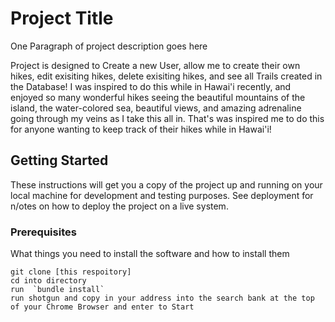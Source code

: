 # Project Title

One Paragraph of project description goes here

Project is designed to Create a new User, allow me to create their own hikes, edit exisiting hikes, delete exisiting hikes, and see all    Trails created in the Database! I was inspired to do this while in Hawai'i recently, and enjoyed so many wonderful hikes seeing the beautiful mountains of the island, the water-colored sea, beautiful views, and amazing adrenaline going through my veins as I take this all in. That's was inspired me to do this for anyone wanting to keep track of their hikes while in Hawai'i!

## Getting Started

These instructions will get you a copy of the project up and running on your local machine for development and testing purposes. See deployment for n/otes on how to deploy the project on a live system.

### Prerequisites 

What things you need to install the software and how to install them

```
git clone [this respoitory]
cd into directory
run  `bundle install`
run shotgun and copy in your address into the search bank at the top of your Chrome Browser and enter to Start
```
